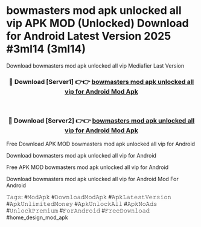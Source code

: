 # bowmasters mod apk unlocked all vip APK MOD (Unlocked) Download for Android Latest Version 2025 #3ml14 (3ml14)
Download bowmasters mod apk unlocked all vip Mediafier Last Version

<div align="center">
<h3>🔴 Download [Server1] 👉👉 <a href="https://app.mediaupload.pro?title=bowmasters_mod_apk_unlocked_all_vip&ref=24F">bowmasters mod apk unlocked all vip for Android Mod Apk</a></h3><br>

<h3>🔴 Download [Server2] 👉👉 <a href="https://app.mediaupload.pro?title=bowmasters_mod_apk_unlocked_all_vip&ref=24F">bowmasters mod apk unlocked all vip for Android Mod Apk</a></h3>
</div>


Free Download APK MOD bowmasters mod apk unlocked all vip for Android

Download bowmasters mod apk unlocked all vip for Android 

Free APK MOD bowmasters mod apk unlocked all vip for Android 

Download bowmasters mod apk unlocked all vip for Android Mod For Android

𝚃𝚊𝚐𝚜: #𝙼𝚘𝚍𝙰𝚙𝚔 #𝙳𝚘𝚠𝚗𝚕𝚘𝚊𝚍𝙼𝚘𝚍𝙰𝚙𝚔 #𝙰𝚙𝚔𝙻𝚊𝚝𝚎𝚜𝚝𝚅𝚎𝚛𝚜𝚒𝚘𝚗 #𝙰𝚙𝚔𝚄𝚗𝚕𝚒𝚖𝚒𝚝𝚎𝚍𝙼𝚘𝚗𝚎𝚢 #𝙰𝚙𝚔𝚄𝚗𝚕𝚘𝚌𝚔𝙰𝚕𝚕 #𝙰𝚙𝚔𝙽𝚘𝙰𝚍𝚜 #𝚄𝚗𝚕𝚘𝚌𝚔𝙿𝚛𝚎𝚖𝚒𝚞𝚖 #𝙵𝚘𝚛𝙰𝚗𝚍𝚛𝚘𝚒𝚍 #𝙵𝚛𝚎𝚎𝙳𝚘𝚠𝚗𝚕𝚘𝚊𝚍 #home_design_mod_apk